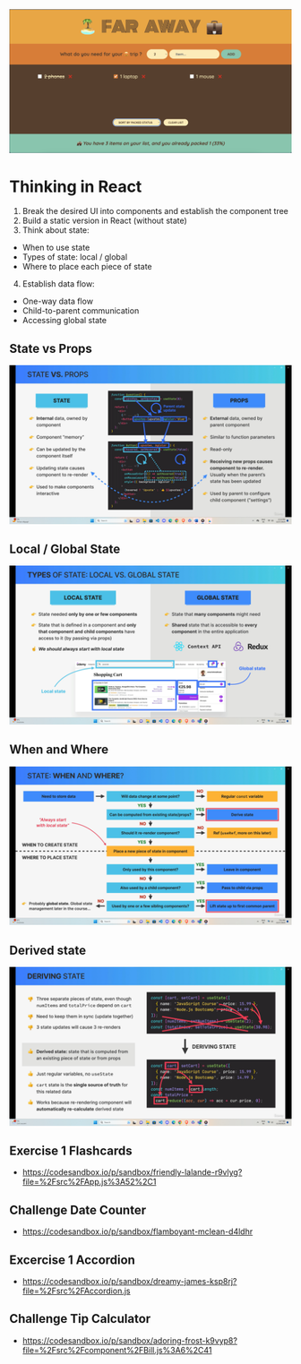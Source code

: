 <img src="./list.png" alt="img" />

# Thinking in React

1. Break the desired UI into components and establish the component tree
2. Build a static version in React (without state)
3. Think about state:

- When to use state
- Types of state: local / global
- Where to place each piece of state

4. Establish data flow:

- One-way data flow
- Child-to-parent communication
- Accessing global state

## State vs Props

<img src="./state.png" alt="image" />

## Local / Global State

<img src="./types.png" alt="img" />

## When and Where

<img src="./when.png" alt='img' />

## Derived state

<img src="./derive.png" alt="img" />

## Exercise 1 Flashcards

- https://codesandbox.io/p/sandbox/friendly-lalande-r9vlyg?file=%2Fsrc%2FApp.js%3A52%2C1

## Challenge Date Counter

- https://codesandbox.io/p/sandbox/flamboyant-mclean-d4ldhr

## Excercise 1 Accordion

- https://codesandbox.io/p/sandbox/dreamy-james-ksp8rj?file=%2Fsrc%2FAccordion.js

## Challenge Tip Calculator

- https://codesandbox.io/p/sandbox/adoring-frost-k9vyp8?file=%2Fsrc%2Fcomponent%2FBill.js%3A6%2C41
